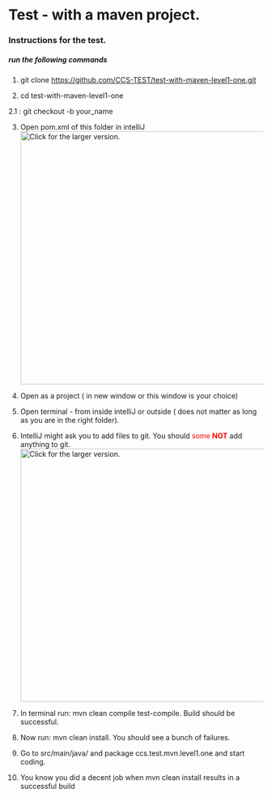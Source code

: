 # Test - with a maven project.

### Instructions for the test.

##### run the following commands


1. git clone  https://github.com/CCS-TEST/test-with-maven-level1-one.git

2. cd test-with-maven-level1-one

2.1 : git checkout -b your_name

3. Open pom.xml of this folder in intelliJ 
<a href="https://drive.google.com/uc?export=view&id=1HRTWktnpXEbyT4EdlEBLM9ys-joVbzmb"><img src="https://drive.google.com/uc?export=view&id=1HRTWktnpXEbyT4EdlEBLM9ys-joVbzmb" style="width: 500px; max-width: 100%; height: auto" title="Click for the larger version." /></a>

4. Open as a project ( in new window or this window is your choice)

5. Open terminal - from inside intelliJ or outside ( does not matter as long as you are in the right folder).

6. IntelliJ might ask you to add files to git. You should <span style="color:red">some **NOT** </span> add anything to git.
<a href="https://drive.google.com/uc?export=view&id=1L6bveok4bgg4mD2I1pFqqnuOuPUt3Z8N"><img src="https://drive.google.com/uc?export=view&id=1L6bveok4bgg4mD2I1pFqqnuOuPUt3Z8N" style="width: 500px; max-width: 100%; height: auto" title="Click for the larger version." /></a>

7. In terminal run: mvn clean compile test-compile. Build should be successful. 

8. Now run: mvn clean install. You should see a bunch of failures.

9. Go to src/main/java/ and package ccs.test.mvn.level1.one and start coding.

10. You know you did a decent job when mvn clean install results in a successful build



 


